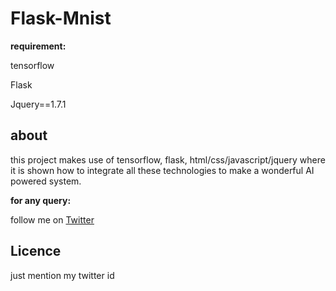 # Flask-Mnist
**requirement:**

tensorflow

Flask

Jquery==1.7.1

## about
this project makes use of tensorflow, flask, html/css/javascript/jquery where it is shown how to integrate all these technologies to make a wonderful AI powered system.

**for any query:**

follow me on [Twitter](http://www.twitter.com/rav_i_shankar)

## Licence

just mention my twitter id
